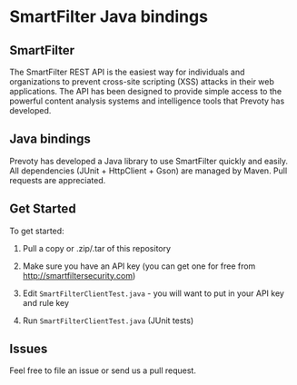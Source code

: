 # SmartFilter Java bindings

## SmartFilter

The SmartFilter REST API is the easiest way for individuals and organizations to prevent cross-site scripting (XSS) attacks in their web applications. The API has been designed to provide simple access to the powerful content analysis systems and intelligence tools that Prevoty has developed.

## Java bindings

Prevoty has developed a Java library to use SmartFilter quickly and easily. All dependencies (JUnit + HttpClient + Gson) are managed by Maven. Pull requests are appreciated.

## Get Started

To get started:

1) Pull a copy or .zip/.tar of this repository

2) Make sure you have an API key (you can get one for free from http://smartfiltersecurity.com)

3) Edit `SmartFilterClientTest.java` - you will want to put in your API key and rule key

4) Run `SmartFilterClientTest.java` (JUnit tests)

## Issues

Feel free to file an issue or send us a pull request. 
